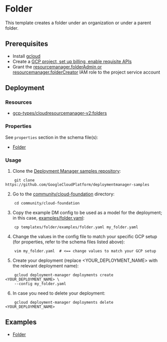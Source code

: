 # Folder

This template creates a folder under an organization or under a parent folder.

## Prerequisites

- Install [gcloud](https://cloud.google.com/sdk)
- Create a [GCP project, set up billing, enable requisite APIs](../project/README.md)
- Grant the [resourcemanager.folderAdmin or resourcemanager.folderCreator](https://cloud.google.com/resource-manager/docs/access-control-folders) IAM role to the project service account

## Deployment

### Resources

- [gcp-types/cloudresourcemanager-v2:folders](https://cloud.google.com/resource-manager/reference/rest/v2/folders/create)


### Properties

See `properties` section in the schema file(s):

-  [Folder](folder.py.schema)

### Usage


1. Clone the [Deployment Manager samples repository](https://github.com/GoogleCloudPlatform/deploymentmanager-samples):

```
    git clone https://github.com/GoogleCloudPlatform/deploymentmanager-samples
```

2. Go to the [community/cloud-foundation](../../) directory:

```
    cd community/cloud-foundation
```

3. Copy the example DM config to be used as a model for the deployment; in this case, [examples/folder.yaml](examples/folder.yaml):

```
    cp templates/folder/examples/folder.yaml my_folder.yaml
```

4. Change the values in the config file to match your specific GCP setup (for properties, refer to the schema files listed above):

```
    vim my_folder.yaml  # <== change values to match your GCP setup
```

5. Create your deployment (replace <YOUR_DEPLOYMENT_NAME> with the relevant deployment name):

```
    gcloud deployment-manager deployments create <YOUR_DEPLOYMENT_NAME> \
    --config my_folder.yaml
```

6. In case you need to delete your deployment:

```
    gcloud deployment-manager deployments delete <YOUR_DEPLOYMENT_NAME>
```

## Examples

- [Folder](examples/folder.yaml)
